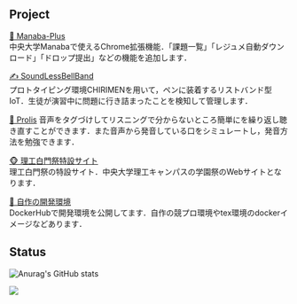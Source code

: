 ## Project

[ 🌱 Manaba-Plus](https://chrome.google.com/webstore/detail/manaba-plus/aeidkdokanbhoefbgaadaicdmggdeegf?hl=ja)  
中央大学Manabaで使えるChrome拡張機能．「課題一覧」「レジュメ自動ダウンロード」「ドロップ提出」などの機能を追加します．

[  ✍ SoundLessBellBand](https://github.com/KakeruKitahara/SoundLessBellBand)  
プロトタイピング環境CHIRIMENを用いて，ペンに装着するリストバンド型IoT．生徒が演習中に問題に行き詰まったことを検知して管理します．

[  👄 Prolis](https://github.com/KakeruKitahara/Prolis)
音声をタグづけしてリスニングで分からないところ簡単にを繰り返し聴き直すことができます．また音声から発音している口をシミュレートし，発音方法を勉強できます．

[  🐵 理工白門祭特設サイト](https://rikohaku.com/)  
理工白門祭の特設サイト．中央大学理工キャンパスの学園祭のWebサイトとなります．


[  🐳 自作の開発環境](https://hub.docker.com/u/kakerukitahara)  
DockerHubで開発環境を公開してます．自作の競プロ環境やtex環境のdockerイメージなどあります．

## Status

![Anurag's GitHub stats](https://github-readme-stats.vercel.app/api?username=Kakerukitahara&count_private=true&show_icons=true&theme=cobalt&) 

![](http://github-profile-summary-cards.vercel.app/api/cards/profile-details?username=Kakerukitahara&theme=solarized_dark)
